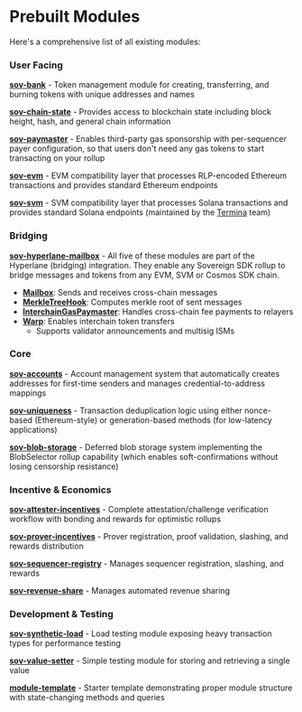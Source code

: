 # Prebuilt Modules

Here's a comprehensive list of all existing modules: 

### User Facing

[**sov-bank**](fix-link) - Token management module for
creating, transferring, and burning tokens
with unique addresses and names

[**sov-chain-state**](fix-link) - Provides access to
blockchain state including block height, hash,
and general chain information

[**sov-paymaster**](fix-link) - Enables third-party gas
sponsorship with per-sequencer payer
configuration, so that users don't need any gas 
tokens to start transacting on your rollup

[**sov-evm**](fix-link) - EVM compatibility layer that
processes RLP-encoded Ethereum transactions
and provides standard Ethereum endpoints

[**sov-svm**](fix-link) - SVM compatibility layer that
processes Solana transactions
and provides standard Solana endpoints (maintained by the [Termina](https://www.termina.technology/) team)

### Bridging

[**sov-hyperlane-mailbox**](fix-link) - All five of these modules are 
part of the Hyperlane (bridging) integration. They enable 
any Sovereign SDK rollup to bridge messages and tokens from
any EVM, SVM or Cosmos SDK chain.
- [**Mailbox**](fix-link): Sends and receives cross-chain
  messages
- [**MerkleTreeHook**](fix-link): Computes merkle root of
  sent messages
- [**InterchainGasPaymaster**](fix-link): Handles
  cross-chain fee payments to relayers
- [**Warp**](fix-link): Enables interchain token transfers
    - Supports validator announcements and
  multisig ISMs

### Core

[**sov-accounts**](fix-link) - Account management system
that automatically creates addresses for
first-time senders and manages
credential-to-address mappings

[**sov-uniqueness**](fix-link) - Transaction deduplication
logic using either nonce-based (Ethereum-style) or
generation-based methods (for low-latency applications)

[**sov-blob-storage**](fix-link) - Deferred blob storage
system implementing the BlobSelector rollup
capability (which enables soft-confirmations
without losing censorship resistance)


### Incentive & Economics

[**sov-attester-incentives**](fix-link) - Complete
attestation/challenge verification workflow
with bonding and rewards for optimistic
rollups

[**sov-prover-incentives**](fix-link) - Prover
registration, proof validation, slashing, and
rewards distribution

[**sov-sequencer-registry**](fix-link) - Manages sequencer
registration, slashing, and rewards

[**sov-revenue-share**](fix-link) - Manages automated revenue sharing

### Development & Testing

[**sov-synthetic-load**](fix-link) - Load testing module
exposing heavy transaction types for
performance testing

[**sov-value-setter**](fix-link) - Simple testing module
for storing and retrieving a single value

[**module-template**](fix-link) - Starter template
demonstrating proper module structure with
state-changing methods and queries
